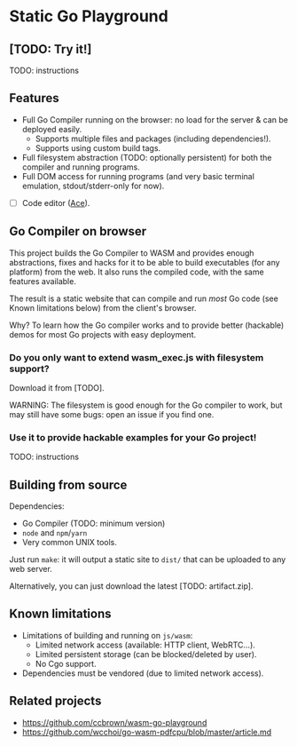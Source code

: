 # Static Go Playground

<!-- TODO: Tags -->

## [TODO: Try it!]

TODO: instructions

## Features

- Full Go Compiler running on the browser: no load for the server & can be deployed easily.
    - Supports multiple files and packages (including dependencies!).
    - Supports using custom build tags.
- Full filesystem abstraction (TODO: optionally persistent) for both the compiler and running programs.
- Full DOM access for running programs (and very basic terminal emulation, stdout/stderr-only for now).
- [ ] Code editor ([Ace](https://ace.c9.io/)).

## Go Compiler on browser

This project builds the Go Compiler to WASM and provides enough abstractions, fixes and hacks for it to be able to build
executables (for any platform) from the web. It also runs the compiled code, with the same features available.

The result is a static website that can compile and run *most* Go code (see Known limitations below) from the client's
browser.

Why? To learn how the Go compiler works and to provide better (hackable) demos for most Go projects with easy
deployment.

### Do you only want to extend wasm_exec.js with filesystem support?

Download it from [TODO].

WARNING: The filesystem is good enough for the Go compiler to work, but may still have some bugs: open an issue if you
find one.

### Use it to provide hackable examples for your Go project!

TODO: instructions

## Building from source

Dependencies:

- Go Compiler (TODO: minimum version)
- `node` and `npm`/`yarn`
- Very common UNIX tools.

Just run `make`: it will output a static site to `dist/` that can be uploaded to any web server.

Alternatively, you can just download the latest [TODO: artifact.zip].

## Known limitations

- Limitations of building and running on `js/wasm`:
    - Limited network access (available: HTTP client, WebRTC...).
    - Limited persistent storage (can be blocked/deleted by user).
    - No Cgo support.
- Dependencies must be vendored (due to limited network access).

## Related projects

- https://github.com/ccbrown/wasm-go-playground
- https://github.com/wcchoi/go-wasm-pdfcpu/blob/master/article.md
